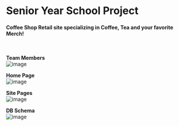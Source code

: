 <h1> Senior Year School Project </h1>
<h4>Coffee Shop Retail site specializing in Coffee, Tea and your favorite Merch!</h4><br>

</hr>

**Team Members**<br>
![image](https://github.com/gjones94/Coffee-Shop-Retail/assets/141204905/dcde2736-6da6-46c9-9610-1998b7a83f17)


**Home Page**<br>
![image](https://github.com/gjones94/Coffee-Shop-Retail/assets/141204905/c30f9062-fcf1-468c-a4c6-ef037141d48c)

**Site Pages**<br>
![image](https://github.com/gjones94/Coffee-Shop-Retail/assets/141204905/bed1733f-3e76-4bf4-848b-8475decaee45)

**DB Schema**<br>
![image](https://github.com/gjones94/Coffee-Shop-Retail/assets/141204905/80757cac-b3a9-41ce-b7b6-60f68722b506)
